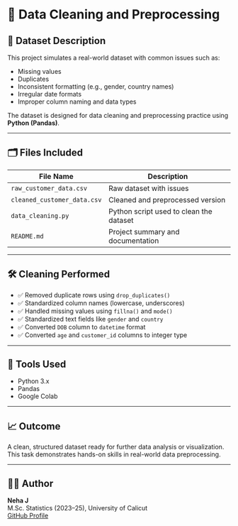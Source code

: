 # 🧹 Data Cleaning and Preprocessing

## 📁 Dataset Description
This project simulates a real-world dataset with common issues such as:
- Missing values
- Duplicates
- Inconsistent formatting (e.g., gender, country names)
- Irregular date formats
- Improper column naming and data types

The dataset is designed for data cleaning and preprocessing practice using **Python (Pandas)**.

---

## 🗂️ Files Included
| File Name                  | Description                                |
|---------------------------|--------------------------------------------|
| `raw_customer_data.csv`   | Raw dataset with issues                    |
| `cleaned_customer_data.csv` | Cleaned and preprocessed version         |
| `data_cleaning.py`        | Python script used to clean the dataset    |
| `README.md`               | Project summary and documentation          |

---

## 🛠 Cleaning Performed
- ✅ Removed duplicate rows using `drop_duplicates()`
- ✅ Standardized column names (lowercase, underscores)
- ✅ Handled missing values using `fillna()` and `mode()`
- ✅ Standardized text fields like `gender` and `country`
- ✅ Converted `DOB` column to `datetime` format
- ✅ Converted `age` and `customer_id` columns to integer type

---

## 🧰 Tools Used
- Python 3.x
- Pandas
- Google Colab

---

## 📈 Outcome
A clean, structured dataset ready for further data analysis or visualization. This task demonstrates hands-on skills in real-world data preprocessing.

---

## 👩‍💻 Author
**Neha J**  
M.Sc. Statistics (2023–25), University of Calicut  
[GitHub Profile](https://github.com/Neha-analyst-prog)
